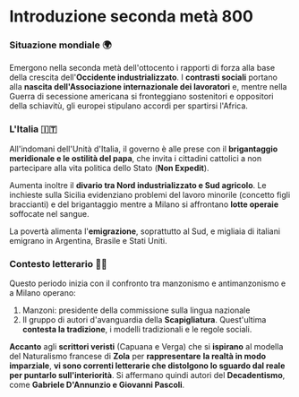 # Introduzione seconda metà 800

### Situazione mondiale 🌍

Emergono nella seconda metà dell'ottocento i rapporti di forza alla base della crescita dell'**Occidente industrializzato**. I **contrasti sociali** portano alla **nascita dell'Associazione internazionale dei lavoratori** e, mentre nella Guerra di secessione americana si fronteggiano sostenitori e oppositori della schiavitù, gli europei stipulano accordi per spartirsi l'Africa.

### L'Italia 🇮🇹

All'indomani dell'Unità d'Italia, il governo è alle prese con il **brigantaggio meridionale e le ostilità del papa**, che invita i cittadini cattolici a non partecipare alla vita politica dello Stato (**Non Expedit**).

Aumenta inoltre il **divario tra Nord industrializzato e Sud agricolo**. Le inchieste sulla Sicilia evidenziano problemi del lavoro minorile (concetto figli braccianti) e del brigantaggio mentre a Milano si affrontano **lotte operaie** soffocate nel sangue.

La povertà alimenta l'**emigrazione**, soprattutto al Sud, e migliaia di italiani emigrano in Argentina, Brasile e Stati Uniti.

### Contesto letterario ✍🏻

Questo periodo inizia con il confronto tra manzonismo e antimanzonismo e a Milano operano:

1. Manzoni: presidente della commissione sulla lingua nazionale
2. Il gruppo di autori d'avanguardia della **Scapigliatura**. Quest'ultima **contesta la tradizione**, i modelli tradizionali e le regole sociali.

**Accanto** agli **scrittori veristi** (Capuana e Verga) che si **ispirano** al modella del Naturalismo francese di **Zola** per **rappresentare** **la realtà in modo imparziale**, **vi sono correnti letterarie che distolgono lo sguardo dal reale per puntarlo sull'interiorità**. Si affermano quindi autori del **Decadentismo**, come **Gabriele D'Annunzio e Giovanni Pascoli**.